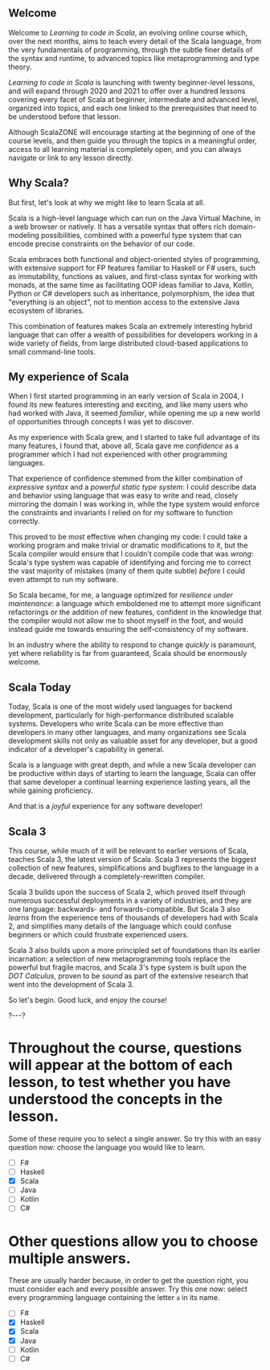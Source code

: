 ## Welcome

Welcome to _Learning to code in Scala_, an evolving online course which, over the next months, aims to teach
every detail of the Scala language, from the very fundamentals of programming, through the subtle finer details
of the syntax and runtime, to advanced topics like metaprogramming and type theory.

_Learning to code in Scala_ is launching with twenty beginner-level lessons, and will expand through 2020 and
2021 to offer over a hundred lessons covering every facet of Scala at beginner, intermediate and advanced
level, organized into topics, and each one linked to the prerequisites that need to be understood before that
lesson.

Although ScalaZONE will encourage starting at the beginning of one of the course levels, and then guide you
through the topics in a meaningful order, access to all learning material is completely open, and you can always
navigate or link to any lesson directly.

## Why Scala?

But first, let's look at why we might like to learn Scala at all.

Scala is a high-level language which can run on the Java Virtual Machine, in a web browser or natively. It has
a versatile syntax that offers rich domain-modeling possibilities, combined with a powerful type system that
can encode precise constraints on the behavior of our code.

Scala embraces both functional and object-oriented styles of programming, with extensive support for FP features
familiar to Haskell or F# users, such as immutability, functions as values, and first-class syntax for working
with monads, at the same time as facilitating OOP ideas familiar to Java, Kotlin, Python or C# developers such
as inheritance, polymorphism, the idea that "everything is an object", not to mention access to the extensive
Java ecosystem of libraries.

This combination of features makes Scala an extremely interesting hybrid language that can offer a wealth of
possibilities for developers working in a wide variety of fields, from large distributed cloud-based
applications to small command-line tools.

## My experience of Scala

When I first started programming in an early version of Scala in 2004, I found its new features interesting and
exciting, and like many users who had worked with Java, it seemed _familiar_, while opening me up a new world of
opportunities through concepts I was yet to discover.

As my experience with Scala grew, and I started to take full advantage of its many features, I found that, above
all, Scala gave me _confidence_ as a programmer which I had not experienced with other programming languages.

That experience of confidence stemmed from the killer combination of _expressive syntax_ and a
_powerful static type system_: I could describe data and behavior using language that was easy to write and
read, closely mirroring the domain I was working in, while the type system would enforce the constraints and
invariants I relied on for my software to function correctly.

This proved to be most effective when changing my code: I could take a working program and make trivial or
dramatic modifications to it, but the Scala compiler would ensure that I couldn't compile code that was _wrong_:
Scala's type system was capable of identifying and forcing me to correct the vast majority of mistakes (many
of them quite subtle) _before_ I could even attempt to run my software.

So Scala became, for me, a language optimized for _resilience under maintenance_: a language which emboldened
me to attempt more significant refactorings or the addition of new features, confident in the knowledge that the
compiler would not allow me to shoot myself in the foot, and would instead guide me towards ensuring the
self-consistency of my software.

In an industry where the ability to respond to change _quickly_ is paramount, yet where reliability is far from
guaranteed, Scala should be enormously welcome.

## Scala Today

Today, Scala is one of the most widely used languages for backend development, particularly for
high-performance distributed scalable systems. Developers who write Scala can be more effective than developers
in many other languages, and many organizations see Scala development skills not only as valuable asset for any
developer, but a good indicator of a developer's capability in general.

Scala is a language with great depth, and while a new Scala developer can be productive within days of starting
to learn the language, Scala can offer that same developer a continual learning experience lasting years, all
the while gaining proficiency.

And that is a _joyful_ experience for any software developer!

## Scala 3

This course, while much of it will be relevant to earlier versions of Scala, teaches Scala 3, the latest version
of Scala. Scala 3 represents the biggest collection of new features, simplifications and bugfixes to the
language in a decade, delivered through a completely-rewritten compiler.

Scala 3 builds upon the success of Scala 2, which proved itself through numerous successful deployments in a
variety of industries, and they are one language: backwards- and forwards-compatible. But Scala 3 also _learns_
from the experience tens of thousands of developers had with Scala 2, and simplifies many details of the
language which could confuse beginners or which could frustrate experienced users.

Scala 3 also builds upon a more principled set of foundations than its earlier incarnation: a selection of new
metaprogramming tools replace the powerful but fragile macros, and Scala 3's type system is built upon the
_DOT Calculus_, proven to be _sound_ as part of the extensive research that went into the development of
Scala 3.

So let's begin. Good luck, and enjoy the course!

?---?

# Throughout the course, questions will appear at the bottom of each lesson, to test whether you have understood the concepts in the lesson.

Some of these require you to select a single answer. So try this with an easy question now: choose the language
you would like to learn.

- [ ] F#
- [ ] Haskell
- [X] Scala
- [ ] Java
- [ ] Kotlin
- [ ] C#

# Other questions allow you to choose multiple answers.

These are usually harder because, in order to get the question right, you must consider each and every possible
answer. Try this one now: select every programming language containing the letter `a` in its name.

* [ ] F#
* [X] Haskell
* [X] Scala
* [X] Java
* [ ] Kotlin
* [ ] C#
